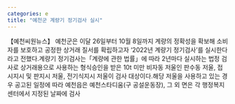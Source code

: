 ```yaml
---
categories: e
title: "예천군 계량기 정기검사 실시"
---
```

【예천씨원뉴스】 예천군은 이달 26일부터 10월 8일까지 계량의 정확성을 확보해 소비자를 보호하고 공정한 상거래 질서를 확립하고자 ‘2022년 계량기 정기검사’를 실시한다라고 전했다.계량기 정기검사는「계량에 관한 법률」에 따라 2년마다 실시하는 법정 검사로 상거래용으로 사용하는 형식승인을 받은 10t 미만 비자동 저울인 판수동 저울, 접시지시 및 판지시 저울, 전기식지시 저울이 검사 대상이다.해당 저울을 사용하고 있는 경우 공고된 일정에 따라 예천읍은 예천스타디움(구 공설운동장), 그 외 면은 각 행정복지센터에서 지정된 날짜에 검사